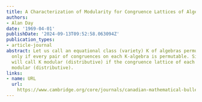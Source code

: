 ```yaml
---
title: A Characterization of Modularity for Congruence Lattices of Algebras*
authors:
- Alan Day
date: '1969-04-01'
publishDate: '2024-09-13T09:52:58.063094Z'
publication_types:
- article-journal
abstract: Let us call an equational class (variety) K of algebras permutable if and
  only if every pair of congruences on each K-algebra is permutable. Similarly, we
  will call K modular (distributive) if the congruence lattice of each K-algebra is
  modular (distributive).
links:
- name: URL
  url: 
    https://www.cambridge.org/core/journals/canadian-mathematical-bulletin/article/characterization-of-modularity-for-congruence-lattices-of-algebras/C6BF45B464E99B4A7B2855D44A9DEEE4
---
```

